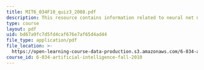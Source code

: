 ```yaml
---
title: MIT6_034F10_quiz3_2008.pdf
description: This resource contains information related to neural net notes.
type: course
layout: pdf
uid: bd67a9fc7d5fd4caf676e7af65d4ad44
file_type: application/pdf
file_location: >-
  https://open-learning-course-data-production.s3.amazonaws.com/6-034-artificial-intelligence-fall-2010/bd67a9fc7d5fd4caf676e7af65d4ad44_MIT6_034F10_quiz3_2008.pdf
course_id: 6-034-artificial-intelligence-fall-2010
---
```

